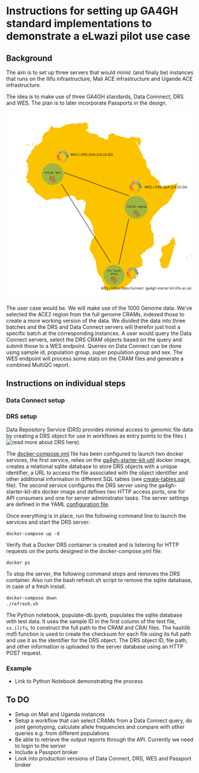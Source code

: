 # Instructions for setting up GA4GH standard implementations to demonstrate a eLwazi pilot use case

## Background

The aim is to set up three servers that would mimic (and finaly be) instances that runs on the Ilifu infrastructure, Mali ACE infrastructure and Ugande ACE infrastructure.

The idea is to make use of three GA4GH standards, Data Connnect, DRS and WES. The plan is to later incorporate Passports in the design.


![eLwazi pilot setup](https://github.com/elwazi/eLwazi-pilot-node-install/blob/main/elwazi-pilot.png?raw=true)

The user case would be. We will make use of the 1000 Genome data. We've selected the ACE2 region from the full genome CRAMs, indexed those to create a more working version of the data. We divided the data into three batches and the DRS and Data Connect servers will therefor just host a specific batch at the corresponding instances. A user would query the Data Connect servers, select the DRS CRAM objects based on the query and submit those to a WES endpoint. Queries on Data Connect can be done using sample id, population group, super population group and sex. The WES endpoint will process some stats on the CRAM files and generate a combined MultiQC report.

## Instructions on individual steps

### Data Connect setup

### DRS setup

Data Repository Service (DRS) provides minimal access to genomic file data by creating a DRS object for use in workflows as entry points to the files (![read more about DRS here](https://github.com/ga4gh/ga4gh-starter-kit-drs)). 

The [docker-compose.yml](./docker-compose.yml) file has been configured to launch two docker services, the first service, relies on the [ga4gh-starter-kit-util](https://github.com/ga4gh/ga4gh-starter-kit-utils) docker image, creates a relational sqlite database to store DRS objects with a unique identifier, a URL to access the file associated with the object identifier and other additional information in different SQL tables (see [create-tables.sql](resources/drs/db-scripts/create-tables.sql) file). The second service configures the DRS server using the ga4gh-starter-kit-drs docker image and defines two HTTP access ports, one for API consumers and one for server administrator tasks. The server settings are defined in the YAML [configuration file](./resources/drs/config/config.yml).

Once everything is in place, run the following command line to launch the services and start the DRS server:

```
docker-compose up -d
```

Verify that a Docker DRS container is created and is listening for HTTP requests on the ports designed in the docker-compose.yml file:

```
docker ps
```

To stop the server, the following command stops and removes the DRS container. Also run the bash refresh.sh script to remove the sqlite database, in case of a fresh install.

```
docker-compose down
./refresh.sh
```

The Python notebook, populate-db.ipynb, populates the sqlite database with test data. It uses the sample ID in the first column of the text file, `xx.ilifu`, to construct the full path to the CRAM and CRAI files. The hashlib md5 function is used to create the checksum for each file using its full path and use it as the identifier for the DRS object. The DRS object ID, file path, and other information is uploaded to the server database using an HTTP POST request.

### Example
- Link to Python Notebook demonstrating the process


## To DO
- Setup on Mali and Uganda instances
- Setup a workflow that can select CRAMs from a Data Connect query, do joint genotyping, calculate allele frequencies and compare with other queries e.g. from different populations
- Be able to retrieve the output reports through the API. Currently we need to login to the server
- Include a Passport broker
- Look into production versions of Data Connect, DRS, WES and Passport broker


